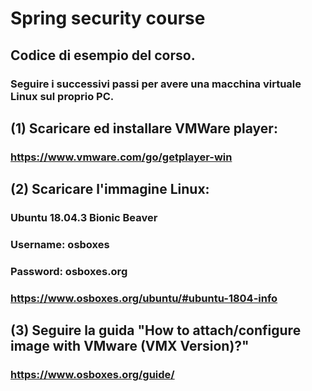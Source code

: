 # Spring security course
## Codice di esempio del corso.
### Seguire i successivi passi per avere una macchina virtuale Linux sul proprio PC.

## (1) Scaricare ed installare VMWare player:
### https://www.vmware.com/go/getplayer-win

## (2) Scaricare l'immagine Linux:
### Ubuntu 18.04.3 Bionic Beaver
### Username: osboxes
### Password: osboxes.org
### https://www.osboxes.org/ubuntu/#ubuntu-1804-info

## (3) Seguire la guida "How to attach/configure image with VMware (VMX Version)?" 
### https://www.osboxes.org/guide/


